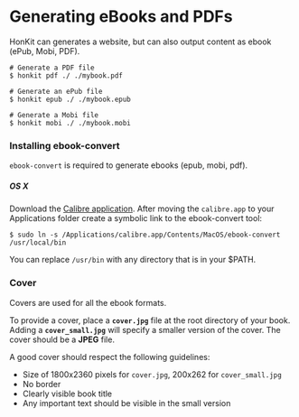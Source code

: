 # Generating eBooks and PDFs

HonKit can generates a website, but can also output content as ebook (ePub, Mobi, PDF).

```
# Generate a PDF file
$ honkit pdf ./ ./mybook.pdf

# Generate an ePub file
$ honkit epub ./ ./mybook.epub

# Generate a Mobi file
$ honkit mobi ./ ./mybook.mobi
```

### Installing ebook-convert

`ebook-convert` is required to generate ebooks (epub, mobi, pdf).

##### OS X

Download the [Calibre application](https://calibre-ebook.com/download). After moving the `calibre.app` to your Applications folder create a symbolic link to the ebook-convert tool:

```
$ sudo ln -s /Applications/calibre.app/Contents/MacOS/ebook-convert /usr/local/bin
```

You can replace `/usr/bin` with any directory that is in your $PATH.

### Cover

Covers are used for all the ebook formats.

To provide a cover, place a **`cover.jpg`** file at the root directory of your book. Adding a **`cover_small.jpg`** will specify a smaller version of the cover. The cover should be a **JPEG** file.

A good cover should respect the following guidelines:

* Size of 1800x2360 pixels for `cover.jpg`, 200x262 for `cover_small.jpg`
* No border
* Clearly visible book title
* Any important text should be visible in the small version
